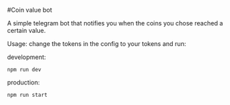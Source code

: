 #Coin value bot

A simple telegram bot that notifies you when the coins you chose reached a certain value.

Usage:
change the tokens in the config to your tokens and run:

development:

```
npm run dev
```

production:

```
npm run start
```
